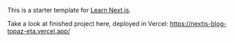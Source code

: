 This is a starter template for [Learn Next.js](https://nextjs.org/learn).


Take a look at finished project here, deployed in Vercel:
https://nextjs-blog-topaz-eta.vercel.app/